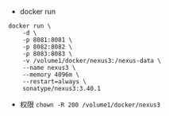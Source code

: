 - docker run
```
docker run \
    -d \
    -p 8081:8081 \
    -p 8082:8082 \
    -p 8083:8083 \
    -v /volume1/docker/nexus3:/nexus-data \
    --name nexus3 \
    --memory 4096m \
    --restart=always \
    sonatype/nexus3:3.40.1
```

- 权限
`chown -R 200 /volume1/docker/nexus3`
